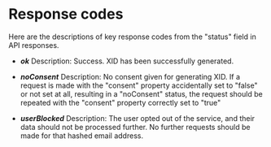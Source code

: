 
Response codes
==============

Here are the descriptions of key response codes from the "status" field in API responses.

-   ***ok*** Description: Success. XID has been successfully generated.

-   ***noConsent*** Description: No consent given for generating XID. If a request is made with the "consent" property accidentally set to "false" or not set at all, resulting in a "noConsent" status, the request should be repeated with the "consent" property correctly set to "true"

-   ***userBlocked*** Description: The user opted out of the service, and their data should not be processed further. No further requests should be made for that hashed email address. 
